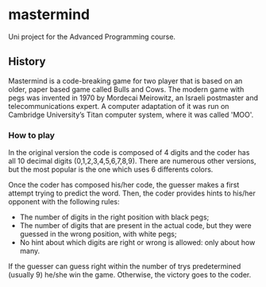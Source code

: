 # mastermind
Uni project for the Advanced Programming course.

## History
Mastermind is a code-breaking game for two player that is based on an older, paper based game called Bulls and Cows. The modern game with pegs was invented in 1970 by Mordecai Meirowitz, an Israeli postmaster and telecommunications expert. A computer adaptation of it was run on Cambridge University’s Titan computer system, where it was called 'MOO'.

### How to play
In the original version the code is composed of 4 digits and the coder has all 10 decimal digits (0,1,2,3,4,5,6,7,8,9). There are numerous other versions, but the most popular is the one which uses 6 differents colors.

Once the coder has composed his/her code, the guesser makes a first attempt trying to predict the word. Then, the coder provides hints to his/her opponent with the following rules:
- The number of digits in the right position with black pegs;
- The number of digits that are present in the actual code, but they were guessed in the wrong position, with white pegs;
- No hint about which digits are right or wrong is allowed: only about how many.

If the guesser can guess right within the number of trys predetermined (usually 9) he/she win the game. Otherwise, the victory goes to the coder.
